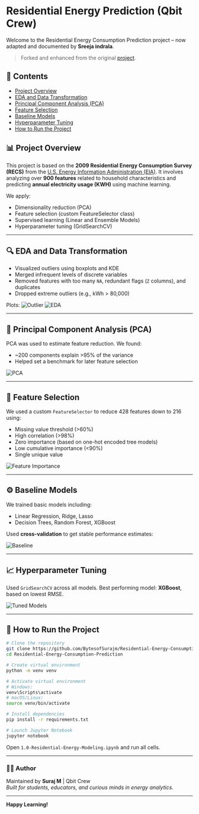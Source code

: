 
# Residential Energy Prediction  (Qbit Crew)

Welcome to the Residential Energy Consumption Prediction project – now adapted and documented by **Sreeja indrala**.

> Forked and enhanced from the original [project](https://github.com/nipun-goyal/Residential-Energy-Consumption-Prediction).

## 📘 Contents
- [Project Overview](#project-overview)
- [EDA and Data Transformation](#eda-and-data-transformation)
- [Principal Component Analysis (PCA)](#principal-component-analysis-pca)
- [Feature Selection](#feature-selection)
- [Baseline Models](#baseline-models)
- [Hyperparameter Tuning](#hyperparameter-tuning)
- [How to Run the Project](#how-to-run-the-project)

## 📊 Project Overview

This project is based on the **2009 Residential Energy Consumption Survey (RECS)** from the [U.S. Energy Information Administration (EIA)](https://www.eia.gov/consumption/residential/data/2009/). It involves analyzing over **900 features** related to household characteristics and predicting **annual electricity usage (KWH)** using machine learning.

We apply:
- Dimensionality reduction (PCA)
- Feature selection (custom FeatureSelector class)
- Supervised learning (Linear and Ensemble Models)
- Hyperparameter tuning (GridSearchCV)

---

## 🔍 EDA and Data Transformation

- Visualized outliers using boxplots and KDE
- Merged infrequent levels of discrete variables
- Removed features with too many `NA`, redundant flags (`Z` columns), and duplicates
- Dropped extreme outliers (e.g., kWh > 80,000)

Plots:
![Outlier](imgs/outlier1.png)
![EDA](imgs/eda1.png)

---

## 🧪 Principal Component Analysis (PCA)

PCA was used to estimate feature reduction. We found:
- ~200 components explain >95% of the variance
- Helped set a benchmark for later feature selection

![PCA](imgs/pca.png)

---

## 🔧 Feature Selection

We used a custom `FeatureSelector` to reduce 428 features down to 216 using:

- Missing value threshold (>60%)
- High correlation (>98%)
- Zero importance (based on one-hot encoded tree models)
- Low cumulative importance (<90%)
- Single unique value

![Feature Importance](imgs/feature_importance.png)

---

## ⚙️ Baseline Models

We trained basic models including:
- Linear Regression, Ridge, Lasso
- Decision Trees, Random Forest, XGBoost

Used **cross-validation** to get stable performance estimates:

![Baseline](imgs/baseline_models.png)

---

## 📈 Hyperparameter Tuning

Used `GridSearchCV` across all models. Best performing model: **XGBoost**, based on lowest RMSE.

![Tuned Models](imgs/tuned_models.png)

---

## 🚀 How to Run the Project

```bash
# Clone the repository
git clone https://github.com/BytesofSurajm/Residential-Energy-Consumption-Prediction.git
cd Residential-Energy-Consumption-Prediction

# Create virtual environment
python -m venv venv

# Activate virtual environment
# Windows:
venv\Scripts\activate
# macOS/Linux:
source venv/bin/activate

# Install dependencies
pip install -r requirements.txt

# Launch Jupyter Notebook
jupyter notebook
```

Open `1.0-Residential-Energy-Modeling.ipynb` and run all cells.

---

### 👨‍💻 Author
Maintained by **Suraj M** | Qbit Crew  
*Built for students, educators, and curious minds in energy analytics.*

---

**Happy Learning!**
